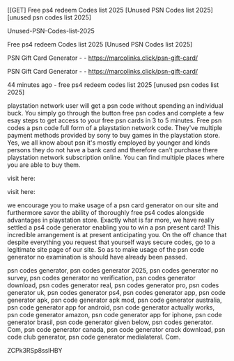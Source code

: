 [[GET] Free ps4 redeem Codes list 2025 [Unused PSN Codes list 2025] [unused psn codes list 2025]

Unused-PSN-Codes-list-2025

Free ps4 redeem Codes list 2025 [Unused PSN Codes list 2025]

PSN Gift Card Generator - - https://marcolinks.click/psn-gift-card/

PSN Gift Card Generator - - https://marcolinks.click/psn-gift-card/

44 minutes ago - free ps4 redeem codes list 2025 [unused psn codes list 2025]

playstation network user will get a psn code without spending an individual buck. You simply go through the button free psn codes and complete a few esay steps to get access to your free psn cards in 3 to 5 minutes. Free psn codes a psn code full form of a playstation network code. They've multiple payment methods provided by sony to buy games in the playstation store. Yes, we all know about psn it's mostly employed by younger and kinds persons they do not have a bank card and therefore can't purchase there playstation network subscription online. You can find multiple places where you are able to buy them.

visit here:

visit here:

we encourage you to make usage of a psn card generator on our site and furthermore savor the ability of thoroughly free ps4 codes alongside advantages in playstation  store. Exactly what is far more, we have really settled a ps4 code generator enabling you to win a psn present card! This incredible arrangement is at present anticipating you. On the off chance that despite everything you request that yourself ways secure codes, go to a legitimate site page of our site. So as to make usage of the psn code generator no examination is should have already been passed.

psn codes generator, psn codes generator 2025, psn codes generator no survey, psn codes generator no verification, psn codes generator download, psn codes generator real, psn codes generator pro, psn codes generator uk, psn codes generator ps4, psn codes generator app, psn code generator apk, psn code generator apk mod, psn code generator australia, psn code generator app for android, psn code generator actually works, psn code generator amazon, psn code generator app for iphone, psn code generator brasil, psn code generator given below, psn codes generator. Com, psn code generator canada, psn code generator crack download, psn code club generator, psn code generator medialateral. Com.

ZCPk3RSp8sslHBY

